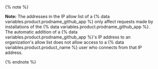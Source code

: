 {% note %}

**Note:** The addresses in the IP allow list of a {% data variables.product.prodname_github_app %} only affect requests made by installations of the {% data variables.product.prodname_github_app %}. The automatic addition of a {% data variables.product.prodname_github_app %}'s IP address to an organization's allow list does not allow access to a {% data variables.product.product_name %} user who connects from that IP address.

{% endnote %}